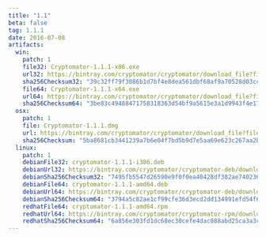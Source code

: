 ```yaml
---
title: "1.1"
beta: false
tag: 1.1.1
date: 2016-07-08
artifacts:
  win:
    patch: 1
    file32: Cryptomator-1.1.1-x86.exe
    url32: https://bintray.com/cryptomator/cryptomator/download_file?file_path=Cryptomator-1.1.1-x86.exe
    sha256Checksum32: "39c32ff79f3086b1d7bf4e8dea561dbf68af9a70528d03cc360be5490f1313c4"
    file64: Cryptomator-1.1.1-x64.exe
    url64: https://bintray.com/cryptomator/cryptomator/download_file?file_path=Cryptomator-1.1.1-x64.exe
    sha256Checksum64: "3be83c49488471758318363d54bf9a5615e3a1d9943f4e177efa36ec48472935"
  osx:
    patch: 1
    file: Cryptomator-1.1.1.dmg
    url: https://bintray.com/cryptomator/cryptomator/download_file?file_path=Cryptomator-1.1.1.dmg
    sha256Checksum: "5ba8681cb3441239a7b6e04f7bd5b9d7e5aa69e623c267aa2b91ae41ff5fc3ca"
  linux:
    patch: 1
    debianFile32: cryptomator-1.1.1-i386.deb
    debianUrl32: https://bintray.com/cryptomator/cryptomator-deb/download_file?file_path=cryptomator-1.1.1-i386.deb
    debianSha256Checksum32: "7495fb5547d26590e9f0f0ea40428df382ae740236fa5d97dada26ad990d8374"
    debianFile64: cryptomator-1.1.1-amd64.deb
    debianUrl64: https://bintray.com/cryptomator/cryptomator-deb/download_file?file_path=cryptomator-1.1.1-amd64.deb
    debianSha256Checksum64: "3794a5c82ae1cf99cfe36d3ecd2dd134991efd54f6177772d63dc77e53905667"
    redhatFile64: cryptomator-1.1.1-amd64.rpm
    redhatUrl64: https://bintray.com/cryptomator/cryptomator-rpm/download_file?file_path=cryptomator-1.1.1-amd64.rpm
    redhatSha256Checksum64: "6a856e303fd1dc68ec30cefe4dac088abd25ca3a3c149136fe41481a6798c9b6"
---
```

